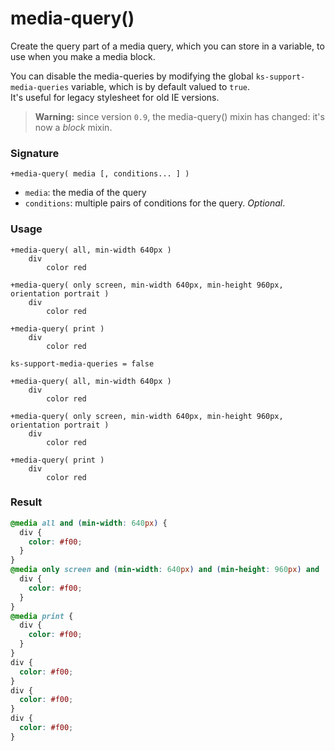# media-query()

Create the query part of a media query, which you can store in a variable, to use when you make a media block.

You can disable the media-queries by modifying the global `ks-support-media-queries` variable, which is by default valued to `true`.  
It's useful for legacy stylesheet for old IE versions.

> **Warning:** since version `0.9`, the media-query() mixin has changed: it's now a *block* mixin.

### Signature

`+media-query( media [, conditions... ] )`

* `media`: the media of the query
* `conditions`: multiple pairs of conditions for the query. *Optional*.

### Usage

```stylus
+media-query( all, min-width 640px )
    div
        color red

+media-query( only screen, min-width 640px, min-height 960px, orientation portrait )
    div
        color red

+media-query( print )
    div
        color red

ks-support-media-queries = false

+media-query( all, min-width 640px )
    div
        color red

+media-query( only screen, min-width 640px, min-height 960px, orientation portrait )
    div
        color red

+media-query( print )
    div
        color red

```

### Result

```css
@media all and (min-width: 640px) {
  div {
    color: #f00;
  }
}
@media only screen and (min-width: 640px) and (min-height: 960px) and (orientation: portrait) {
  div {
    color: #f00;
  }
}
@media print {
  div {
    color: #f00;
  }
}
div {
  color: #f00;
}
div {
  color: #f00;
}
div {
  color: #f00;
}
```
